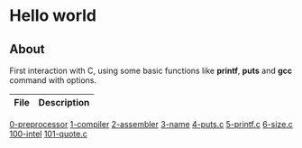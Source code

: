 # Hello world

## About

First interaction with C, using some basic functions like **printf**, **puts** and **gcc** command with options.

File | Description
--- | ---
[0-preprocessor](https://github.com/Jenni-Foued/holbertonschool-low_level_programming/blob/master/0x00-hello_world/0-preprocessor)
[1-compiler](https://github.com/Jenni-Foued/holbertonschool-low_level_programming/blob/master/0x00-hello_world/1-compiler)
[2-assembler](https://github.com/Jenni-Foued/holbertonschool-low_level_programming/blob/master/0x00-hello_world/2-assmebler)
[3-name](https://github.com/Jenni-Foued/holbertonschool-low_level_programming/blob/master/0x00-hello_world/3-name)
[4-puts.c](https://github.com/Jenni-Foued/holbertonschool-low_level_programming/blob/master/0x00-hello_world/4-puts.c)
[5-printf.c](https://github.com/Jenni-Foued/holbertonschool-low_level_programming/blob/master/0x00-hello_world/5-printf.c)
[6-size.c](https://github.com/Jenni-Foued/holbertonschool-low_level_programming/blob/master/0x00-hello_world/6-size.c)
[100-intel](https://github.com/Jenni-Foued/holbertonschool-low_level_programming/blob/master/0x00-hello_world/100-intel)
[101-quote.c](https://github.com/Jenni-Foued/holbertonschool-low_level_programming/blob/master/0x00-hello_world/101-quote.c)
